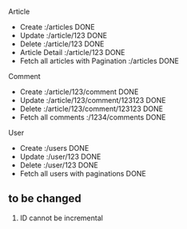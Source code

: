 Article
- Create :/articles DONE
- Update :/article/123 DONE
- Delete :/article/123 DONE
- Article Detail :/article/123 DONE
- Fetch all articles with Pagination :/articles DONE


Comment
- Create :/article/123/comment DONE
- Update :/article/123/comment/123123 DONE 
- Delete :/article/123/comment/123123 DONE
- Fetch all comments :/1234/comments DONE

User 
- Create :/users  DONE
- Update :/user/123 DONE
- Delete :/user/123 DONE
- Fetch all users with paginations DONE


to be changed
---------------------
1. ID cannot be incremental